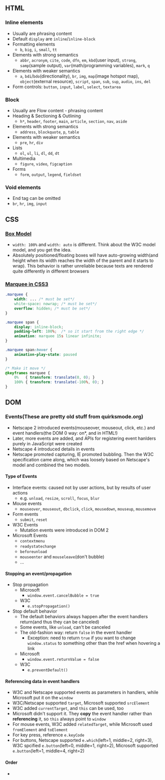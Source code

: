 ## HTML

### Inline elements

* Usually are phrasing content
* Default `display` are `inline`/`inline-block`
* Formatting elements
  * `b`, `big`, `i`, `small`, `tt`
* Elements with strong semantics
  * `abbr`, `acronym`, `cite`, `code`, `dfn`, `em`, `kbd`(user input), `strong`, `samp`(sample output), `var`(math/programming variables), `mark`, `q`
* Elements with weaker semantics
  * `a`, `bdi`/`bdo`(directionality), `br`, `img`, `map`(image hotspot map), `object`(external resource),  `script`, `span`, `sub`, `sup`, `audio`, `ins`, `del`
* Form controls: `button`, `input`, `label`, `select`, `textarea`

### Block

* Usually are Flow content - phrasing content
* Heading & Sectioning & Outlining
  * `h*`, `header`, `footer`, `main`, `article`, `section`, `nav`, `aside`
* Elements with strong semantics
  * `address`, `blockquote`, `p`, `table`
* Elements with weaker semantics
  * `pre`, `hr`, `div`
* Lists
  * `ol`, `ul`, `li`,  `dl`, `dd`, `dt`
* Multimedia
  * `figure`, `video`, `figcaption`
* Forms
  * `form`, `output`, `legend`, `fieldset`

### Void elements

* End tag can be omitted
* `br`, `hr`, `img`, `input`


## CSS

### [Box Model](https://css-tricks.com/the-css-box-model/)

* `width: 100%` and `width: auto` is different. Think about the W3C model model, and you get the idea.
* Absolutely positioned/floating boxes will have auto-growing width(and height when its width reaches the width of the parent and it starts to wrap). This behavior is rather unreliable because texts are rendered quite differently in different browsers

### [Marquee in CSS3](http://stackoverflow.com/questions/21233033/css3-marquee-effect)

```css
.marquee {
    width: ... /* must be set*/
    white-space: nowrap; /* must be set*/
    overflow: hidden; /* must be set*/
}

.marquee span {
    display: inline-block;
    padding-left: 100%;  /* so it start from the right edge */
    animation: marquee 15s linear infinite;
}

.marquee span:hover {
    animation-play-state: paused
}

/* Make it move */
@keyframes marquee {
    0%   { transform: translate(0, 0); }
    100% { transform: translate(-100%, 0); }
}
```

## DOM

### Events(These are pretty old stuff from quirksmode.org)

* Netscape 2 introduced events(mouseover, mouseout, click, etc.) and event handlers(the DOM 0 way: on*, and in HTML!)
* Later, more events are added, and APIs for registering event hanlders purely in JavaScript were created
* Netscape 4 introduced details in events
* Netscape promoted capturing, IE promoted bubbling. Then the W3C specification came along, which was loosely based on Netscape's model and combined the two models.

#### Type of Events

* Interface events: caused not by user actions, but by results of user actions
  * e.g. `unload`, `resize`, `scroll`, `focus`, `blur`
* Mouse events
  * `mouseover`, `mouseout`, `dbclick`, `click`, `mousedown`, `mouseup`, `mousemove`
* Form events
  * `submit`, `reset`
* W3C Events
  * Mutation events were introduced in DOM 2
* Microsoft Events
  * `contextmenu`
  * `readystatechange`
  * `beforeunload`
  * `mouseenter` and `mouseleave`(don't bubble)
  * ...

#### Stopping an event/propagation

* Stop propagation
  * Microsoft
    * `window.event.cancelBubble = true`
  * W3C
    * `e.stopPropagation()`
* Stop default behavior
  * The default behaviors always happen after the event handlers return(and thus they can be canceled)
  * Some events, like `unload`, can't be canceled
  * The old-fashion way: return `false` in the event handler
    * Exception: need to return `true` if you want to change `window.status` to something other than the href when hovering a link
  * Microsoft
    * `window.event.returnValue = false`
  * W3C
    * `e.preventDefault()`


#### Referencing data in event handlers

* W3C and Netscape supported events as parameters in handlers, while Microsoft put it on the `window`
* W3C/Netscape supported `target`, Microsoft supported `srcElement`
* W3C added `currentTarget`, and `this` can be used, too
* Microsoft didn't support it. They **copy** the event handler rather than **referencing** it, so `this` always point to `window`
* For mouse events, W3C added `relatedTarget`, while Microsoft used `fromElement` and `toElement`
* For key press, reference `e.keyCode`
* For buttons, Netscape supported `e.which`(left=1, middle=2, right=3), W3C spcified `e.button`(left=0, middle=1, right=2), Microsoft supported `e.button`(left=1, middle=4, right=2)

#### Order


* 